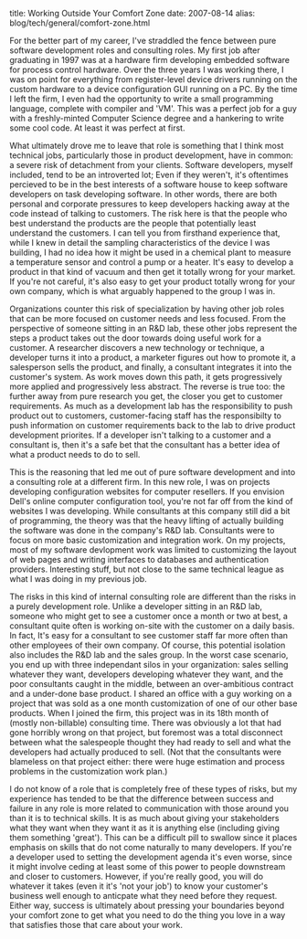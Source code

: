 title: Working Outside Your Comfort Zone
date: 2007-08-14
alias: blog/tech/general/comfort-zone.html


For the better part of my career, I've straddled the fence between
pure software development roles and consulting roles.  My first job
after graduating in 1997 was at a hardware firm developing embedded
software for process control hardware. Over the three years I was
working there, I was on point for everything from register-level
device drivers running on the custom hardware to a device
configuration GUI running on a PC.  By the time I left the firm, I
even had the opportunity to write a small programming language,
complete with compiler and 'VM'. This was a perfect job for a guy with
a freshly-minted Computer Science degree and a hankering to write some
cool code. At least it was perfect at first.

What ultimately drove me to leave that role is something that I think
most technical jobs, particularly those in product development, have
in common: a severe risk of detachment from your clients. Software
developers, myself included, tend to be an introverted lot; Even if
they weren't, it's oftentimes percieved to be in the best interests
of a software house to keep  software developers on task developing
software. In other words, there are both personal and corporate 
pressures to keep developers hacking away at the code
instead of talking to customers. The risk here is that the people who
best understand the products are the people that potentially least
understand the customers. I can tell you from firsthand experience
that, while I knew in detail the sampling characteristics of the
device I was building, I had no idea how it might be used in a
chemical plant to measure a temperature sensor and control a pump or a
heater. It's easy to develop a product in that kind of vacuum and then
get it totally wrong for your market. If you're not careful, it's also
easy to get your product totally wrong for your own company, which is
what arguably happened to the group I was in.

Organizations counter this risk of specialization by having other job
roles that can be more focused on customer needs and less focused.
From the perspective of someone sitting in an R&D lab, these other
jobs represent the steps a product takes out the door towards doing
useful work for a customer. A researcher discovers a new technology or
technique, a developer turns it into a product, a marketer figures out
how to promote it, a salesperson sells the product, and finally, a
consultant integrates it into the customer's system. As work moves
down this path, it gets progressively more applied and progressively
less abstract. The reverse is true too: the further away from pure
research you get, the closer you get to customer requirements. As much
as a development lab has the responsibility to push product out to
customers, customer-facing staff has the responsibilty to push
information on customer requirements back to the lab to drive product
development priorites.  If a developer isn't talking to a customer and
a consultant is, then it's a safe bet that the consultant has a better
idea of what a product needs to do to sell.

This is the reasoning that led me out of pure software development and
into a consulting role at a different firm. In this new role, I was on
projects developing configuration websites for computer resellers. If
you envision Dell's online computer configuration tool, you're not far
off from the kind of websites I was developing. While consultants at
this company still did a bit of programming, the theory was that the
heavy lifting of actually building the software was done in the
company's R&D lab. Consultants were to focus on more basic
customization and integration work. On my projects, most of my
software devlopment work was limited to customizing the layout of web
pages and writing interfaces to databases and authentication
providers. Interesting stuff, but not close to the same technical
league as what I was doing in my previous job.

The risks in this kind of internal consulting role are different than
the risks in a purely development role. Unlike a developer sitting in
an R&D lab, someone who might get to see a customer once a month or
two at best, a consultant quite often is working on-site with the
customer on a daily basis.  In fact, It's easy for a consultant to see
customer staff far more often than other employees of their own
company.  Of course, this potential isolation also includes the R&D
lab and the sales group.  In the worst case scenario, you end up with
three independant silos in your organization: sales selling whatever
they want, developers developing whatever they want, and the poor
consultants caught in the middle, between an over-ambitious contract
and a under-done base product. I shared an office with a guy working
on a project that was sold as a one month customization of one of our
other base products. When I joined the firm, this project was in its
18th month of (mostly non-billable) consulting time. There was
obviously a lot that had gone horribly wrong on that project, but
foremost was a total disconnect between what the salespeople thought
they had ready to sell and what the developers had actually produced
to sell. (Not that the consultants were blameless on that project
either: there were huge estimation and process problems in the
customization work plan.)

I do not know of a role that is completely free of these types of
risks, but my experience has tended to be that the difference between
success and failure in any role is more related to communication with
those around you than it is to technical skills. It is as much about
giving your stakeholders what they want when they want it as it is
anything else (including giving them something 'great'). This can be a
difficult pill to swallow since it places emphasis on skills that do
not come naturally to many developers. If you're a developer used to
setting the development agenda it's even worse, since it might involve
ceding at least some of this power to people downstream and closer to
customers. However, if you're really good, you will do whatever it
takes (even it it's 'not your job') to know your customer's business
well enough to anticpate what they need before they request.  Either
way, success is ultimately about pressing your boundaries beyond your
comfort zone to get what you need to do the thing you love in a way
that satisfies those that care about your work.
